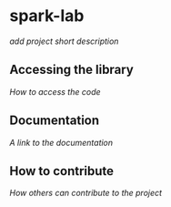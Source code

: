 # spark-lab

*add project short description*

## Accessing the library

*How to access the code*

## Documentation

*A link to the documentation*

## How to contribute

*How others can contribute to the project*